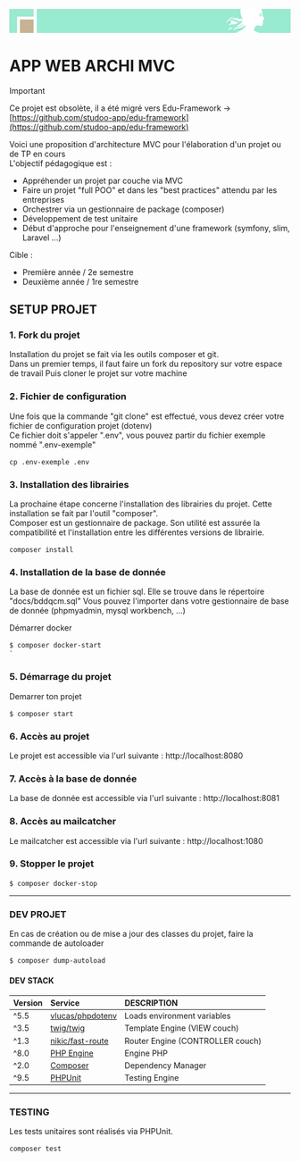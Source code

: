 ![separe](https://github.com/studoo-app/.github/blob/main/profile/studoo-banner-logo.png)
# APP WEB ARCHI MVC
> [!IMPORTANT]
> Ce projet est obsolète, il a été migré vers Edu-Framework -> [https://github.com/studoo-app/edu-framework](https://github.com/studoo-app/edu-framework)


Voici une proposition d'architecture MVC pour l'élaboration d'un projet ou de TP en cours \
L'objectif pédagogique est :
- Appréhender un projet par couche via MVC
- Faire un projet "full POO" et dans les "best practices" attendu par les entreprises
- Orchestrer via un gestionnaire de package (composer)
- Développement de test unitaire
- Début d'approche pour l'enseignement d'une framework (symfony, slim, Laravel ...)

Cible :
- Première année / 2e semestre
- Deuxième année / 1re semestre

## SETUP PROJET

### 1. Fork du projet 
Installation du projet se fait via les outils composer et git. \
Dans un premier temps, il faut faire un fork du repository sur votre espace de travail
Puis cloner le projet sur votre machine

### 2. Fichier de configuration
Une fois que la commande "git clone" est effectué, vous devez créer votre fichier de configuration projet (dotenv) \
Ce fichier doit s'appeler ".env", vous pouvez partir du fichier exemple nommé ".env-exemple"

````shell
cp .env-exemple .env
````

### 3. Installation des librairies
La prochaine étape concerne l'installation des librairies du projet. Cette installation se fait par l'outil "composer". \
Composer est un gestionnaire de package. Son utilité est assurée la compatibilité et l'installation entre les différentes versions de librairie.

````shell
composer install
````

### 4. Installation de la base de donnée
La base de donnée est un fichier sql. Elle se trouve dans le répertoire "docs/bddqcm.sql" 
Vous pouvez l'importer dans votre gestionnaire de base de donnée (phpmyadmin, mysql workbench, ...)

Démarrer docker
````shell
$ composer docker-start
`
````

### 5. Démarrage du projet
Demarrer ton projet
````shell
$ composer start
````

### 6. Accès au projet
Le projet est accessible via l'url suivante : http://localhost:8080

### 7. Accès à la base de donnée
La base de donnée est accessible via l'url suivante : http://localhost:8081

### 8. Accès au mailcatcher
Le mailcatcher est accessible via l'url suivante : http://localhost:1080

### 9. Stopper le projet
````shell
$ composer docker-stop
````

______

### DEV PROJET
En cas de création ou de mise a jour des classes du projet, faire la commande de autoloader
````shell
$ composer dump-autoload 
````

#### DEV STACK
| Version | Service                                                             | DESCRIPTION                      |
|:--------|:--------------------------------------------------------------------|:---------------------------------|
| ^5.5    | [vlucas/phpdotenv](https://packagist.org/packages/vlucas/phpdotenv) | Loads environment variables      |
| ^3.5    | [twig/twig](https://packagist.org/packages/twig/twig)               | Template Engine (VIEW couch)     |
| ^1.3    | [nikic/fast-route](https://packagist.org/packages/nikic/fast-route) | Router Engine (CONTROLLER couch) |
| ^8.0    | [PHP Engine](https://www.php.net/downloads.php)                     | Engine PHP                       |  
| ^2.0    | [Composer](https://getcomposer.org/download/)                       | Dependency Manager               | 
| ^9.5    | [PHPUnit](https://phpunit.de/)                                      | Testing Engine                   |

______
### TESTING
Les tests unitaires sont réalisés via PHPUnit. 

```shell
composer test
```
